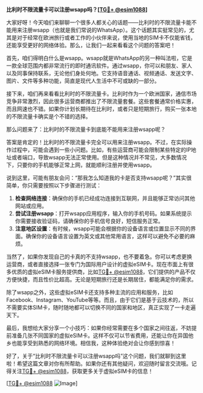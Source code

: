 **比利时不限流量卡可以注册wsapp吗？[[TG💪+ @esim1088](https://t.me/s/esim1088)]**

大家好呀！今天咱们来聊聊一个很多人都关心的话题——比利时的不限流量卡能不能用来注册wsapp（也就是我们常说的WhatsApp）。这个话题其实挺常见的，尤其是对于经常在欧洲旅行或者工作的小伙伴来说，使用当地的SIM卡不仅能省钱，还能享受更好的网络体验。那么，让我们一起来看看这个问题的答案吧！

首先，咱们得明白什么是wsapp。wsapp就是WhatsApp的另一种叫法啦，它是一款全球范围内都非常流行的即时通讯软件。通过wsapp，你可以和朋友、家人以及同事保持联系，无论他们身处何地。它支持语音通话、视频通话、发送文字、图片、文件等多种功能，简直是现代人生活中不可或缺的一部分。

接下来，咱们再来看看比利时的不限流量卡。比利时作为一个欧洲国家，通信市场竞争非常激烈，因此很多运营商都推出了不限流量套餐。这些套餐通常价格实惠，而且网速也不错。如果你计划长期待在比利时，或者只是短期旅行，购买一张本地的不限流量卡确实是个不错的选择。

那么问题来了：比利时的不限流量卡到底能不能用来注册wsapp呢？

答案是肯定的！比利时的不限流量卡完全可以用来注册wsapp。不过，在实际操作过程中，可能会遇到一些小问题。比如，有些运营商可能会限制某些特定的IP地址或者端口，导致wsapp无法正常使用。但是这种情况并不常见，大多数情况下，只要你的手机能够正常上网，就能顺利注册并使用wsapp。

说到这里，可能有朋友会问：“那我怎么知道我的卡是否支持wsapp呢？”其实很简单，你只需要按照以下步骤进行测试：

1. **检查网络连接**：确保你的手机已经成功连接到互联网，并且能够正常访问其他网站或应用。
2. **尝试注册wsapp**：打开wsapp应用程序，输入你的手机号码。如果系统提示你需要接收验证码，请确保你的手机信号良好，短信服务正常。
3. **注意地区设置**：有时候，wsapp可能会根据你的设备语言或位置显示不同的界面。确保你的设备语言设置为英文或其他常用语言，这样可以避免不必要的麻烦。

当然了，如果你发现自己的卡真的不支持wsapp，也不要着急。你可以考虑更换运营商，或者直接选择一张专门为国际用户设计的虚拟eSIM卡。现在市面上有很多优质的虚拟eSIM卡服务提供商，比如[TG💪+ @esim1088](https://t.me/s/esim1088)，它们提供的产品不仅方便快捷，而且性价比超高。无论是短期旅行还是长期居住，都能满足你的需求。

除了wsapp之外，这些虚拟eSIM卡还支持多种主流的应用和服务，比如Facebook、Instagram、YouTube等等。而且，由于它们是基于云技术的，所以不需要实体SIM卡，随时随地都可以切换不同的国家和地区，真正实现了一卡走遍天下。

最后，我想给大家分享一个小技巧：如果你经常需要在多个国家之间往返，不妨提前准备几张不同国家的虚拟eSIM卡。这样不仅可以节省费用，还能让你在异国他乡也能享受到熟悉的网络环境。相信我，这种体验绝对会让你感到惊喜！

好了，关于“比利时不限流量卡可以注册wsapp吗”这个问题，我们就聊到这里啦！希望这篇文章对你有所帮助。如果你还有其他疑问，欢迎随时留言交流哦。记得关注[TG💪+ @esim1088](https://t.me/s/esim1088)，获取更多关于虚拟eSIM卡的信息！

[[TG💪+ @esim1088](https://t.me/s/esim1088) ![Image](https://i.postimg.cc/4NQfJmqS/Snipaste-2025-05-13-00-14-12.png)]